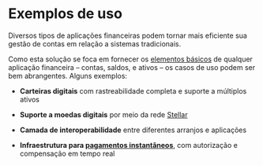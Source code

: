 # Exemplos de uso

Diversos tipos de aplicações financeiras podem tornar mais eficiente sua gestão de contas em relação a sistemas tradicionais.

Como esta solução se foca em fornecer os [elementos básicos](#conceitos) de qualquer aplicação financeira – contas, saldos, e ativos – os casos de uso podem ser bem abrangentes. Alguns exemplos:

- **Carteiras digitais** com rastreabilidade completa e suporte a múltiplos ativos

- **Suporte a moedas digitais** por meio da rede [Stellar](https://www.stellar.org)

- **Camada de interoperabilidade** entre diferentes arranjos e aplicações

- **Infraestrutura para [pagamentos instantâneos](https://www.bcb.gov.br/estabilidadefinanceira/pagamentosinstantaneos)**, com autorização e compensação em tempo real
